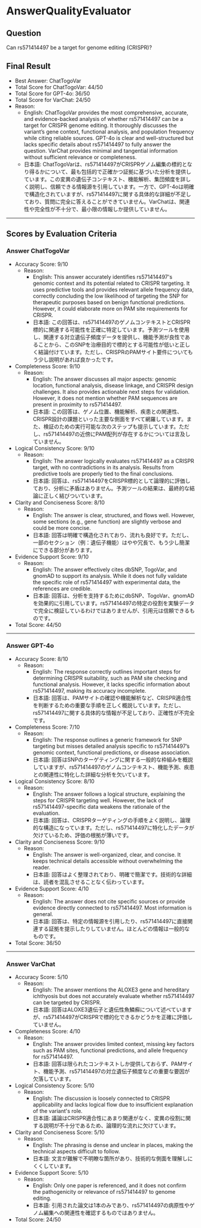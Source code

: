 # AnswerQualityEvaluator

## Question

Can rs571414497 be a target for genome editing (CRISPR)?

## Final Result

- Best Answer: ChatTogoVar
- Total Score for ChatTogoVar: 44/50
- Total Score for GPT-4o: 36/50
- Total Score for VarChat: 24/50
- Reason:
  - English: ChatTogoVar provides the most comprehensive, accurate, and evidence-backed analysis of whether rs571414497 can be a target for CRISPR genome editing. It thoroughly discusses the variant’s gene context, functional analysis, and population frequency while citing reliable sources. GPT-4o is clear and well-structured but lacks specific details about rs571414497 to fully answer the question. VarChat provides minimal and tangential information without sufficient relevance or completeness.
  - 日本語: ChatTogoVarは、rs571414497がCRISPRゲノム編集の標的となり得るかについて、最も包括的で正確かつ証拠に基づいた分析を提供しています。この変異の遺伝子コンテキスト、機能解析、集団頻度を詳しく説明し、信頼できる情報源を引用しています。一方で、GPT-4oは明確で構造化されていますが、rs571414497に関する具体的な詳細が不足しており、質問に完全に答えることができていません。VarChatは、関連性や完全性が不十分で、最小限の情報しか提供していません。

---

## Scores by Evaluation Criteria

### Answer ChatTogoVar
- Accuracy Score: 9/10
  - Reason: 
    - English: This answer accurately identifies rs571414497's genomic context and its potential related to CRISPR targeting. It uses predictive tools and provides relevant allele frequency data, correctly concluding the low likelihood of targeting the SNP for therapeutic purposes based on benign functional predictions. However, it could elaborate more on PAM site requirements for CRISPR.
    - 日本語: この回答は、rs571414497のゲノムコンテキストとCRISPR標的に関連する可能性を正確に特定しています。予測ツールを使用し、関連する対立遺伝子頻度データを提供し、機能予測が良性であることから、このSNPを治療目的で標的とする可能性が低いと正しく結論付けています。ただし、CRISPRのPAMサイト要件についてもう少し説明があれば良かったです。
- Completeness Score: 9/10
  - Reason: 
    - English: The answer discusses all major aspects: genomic location, functional analysis, disease linkage, and CRISPR design challenges. It also provides actionable next steps for validation. However, it does not mention whether PAM sequences are present in proximity to rs571414497.
    - 日本語: この回答は、ゲノム位置、機能解析、疾患との関連性、CRISPR設計の課題といった主要な側面をすべて網羅しています。また、検証のための実行可能な次のステップも提示しています。ただし、rs571414497の近傍にPAM配列が存在するかについては言及していません。
- Logical Consistency Score: 9/10
  - Reason: 
    - English: The answer logically evaluates rs571414497 as a CRISPR target, with no contradictions in its analysis. Results from predictive tools are properly tied to the final conclusions.
    - 日本語: 回答は、rs571414497をCRISPR標的として論理的に評価しており、分析に矛盾はありません。予測ツールの結果は、最終的な結論に正しく結びついています。
- Clarity and Conciseness Score: 8/10
  - Reason: 
    - English: The answer is clear, structured, and flows well. However, some sections (e.g., gene function) are slightly verbose and could be more concise.
    - 日本語: 回答は明確で構造化されており、流れも良好です。ただし、一部のセクション（例：遺伝子機能）はやや冗長で、もう少し簡潔にできる部分があります。
- Evidence Support Score: 9/10
  - Reason: 
    - English: The answer effectively cites dbSNP, TogoVar, and gnomAD to support its analysis. While it does not fully validate the specific role of rs571414497 with experimental data, the references are credible.
    - 日本語: 回答は、分析を支持するためにdbSNP、TogoVar、gnomADを効果的に引用しています。rs571414497の特定の役割を実験データで完全に検証しているわけではありませんが、引用元は信頼できるものです。
- Total Score: 44/50

---

### Answer GPT-4o
- Accuracy Score: 8/10
  - Reason: 
    - English: The response correctly outlines important steps for determining CRISPR suitability, such as PAM site checking and functional analysis. However, it lacks specific information about rs571414497, making its accuracy incomplete.
    - 日本語: 回答は、PAMサイトの確認や機能解析など、CRISPR適合性を判断するための重要な手順を正しく概説しています。ただし、rs571414497に関する具体的な情報が不足しており、正確性が不完全です。
- Completeness Score: 7/10
  - Reason: 
    - English: The response outlines a generic framework for SNP targeting but misses detailed analysis specific to rs571414497’s genomic context, functional predictions, or disease association.
    - 日本語: 回答はSNPのターゲティングに関する一般的な枠組みを概説していますが、rs571414497のゲノムコンテキスト、機能予測、疾患との関連性に特化した詳細な分析を欠いています。
- Logical Consistency Score: 8/10
  - Reason: 
    - English: The answer follows a logical structure, explaining the steps for CRISPR targeting well. However, the lack of rs571414497-specific data weakens the rationale of the evaluation.
    - 日本語: 回答は、CRISPRターゲティングの手順をよく説明し、論理的な構造になっています。ただし、rs571414497に特化したデータが欠けているため、評価の根拠が薄いです。
- Clarity and Conciseness Score: 9/10
  - Reason: 
    - English: The answer is well-organized, clear, and concise. It keeps technical details accessible without overwhelming the reader.
    - 日本語: 回答はよく整理されており、明確で簡潔です。技術的な詳細は、読者を混乱させることなく伝わっています。
- Evidence Support Score: 4/10
  - Reason: 
    - English: The answer does not cite specific sources or provide evidence directly connected to rs571414497. Most information is general.
    - 日本語: 回答は、特定の情報源を引用したり、rs571414497に直接関連する証拠を提示したりしていません。ほとんどの情報は一般的なものです。
- Total Score: 36/50

---

### Answer VarChat
- Accuracy Score: 5/10
  - Reason: 
    - English: The answer mentions the ALOXE3 gene and hereditary ichthyosis but does not accurately evaluate whether rs571414497 can be targeted by CRISPR.
    - 日本語: 回答はALOXE3遺伝子と遺伝性魚鱗癬について述べていますが、rs571414497がCRISPRで標的化できるかどうかを正確に評価していません。
- Completeness Score: 4/10
  - Reason: 
    - English: The answer provides limited context, missing key factors such as PAM sites, functional predictions, and allele frequency for rs571414497.
    - 日本語: 回答は限られたコンテキストしか提供しておらず、PAMサイト、機能予測、rs571414497の対立遺伝子頻度などの重要な要因が欠落しています。
- Logical Consistency Score: 5/10
  - Reason: 
    - English: The discussion is loosely connected to CRISPR applicability and lacks logical flow due to insufficient explanation of the variant's role.
    - 日本語: 議論はCRISPR適合性にあまり関連がなく、変異の役割に関する説明が不十分であるため、論理的な流れに欠けています。
- Clarity and Conciseness Score: 5/10
  - Reason: 
    - English: The phrasing is dense and unclear in places, making the technical aspects difficult to follow.
    - 日本語: 文言が難解で不明瞭な箇所があり、技術的な側面を理解しにくくしています。
- Evidence Support Score: 5/10
  - Reason: 
    - English: Only one paper is referenced, and it does not confirm the pathogenicity or relevance of rs571414497 to genome editing.
    - 日本語: 引用された論文は1本のみであり、rs571414497の病原性やゲノム編集への関連性を確認するものではありません。
- Total Score: 24/50